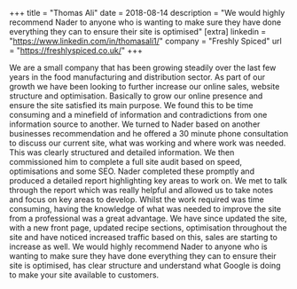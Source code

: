 +++
title = "Thomas Ali"
date = 2018-08-14
description = "We would highly recommend Nader to anyone who is wanting to make sure they have done everything they can to ensure their site is optimised"
[extra]
linkedin = "https://www.linkedin.com/in/thomasali1/"
company = "Freshly Spiced"
url = "https://freshlyspiced.co.uk/"
+++

We are a small company that has been growing steadily over the last few years in the food manufacturing and 
distribution sector. As part of our growth we have been looking to further increase our online sales, website structure 
and optimisation. Basically to grow our online presence and ensure the site satisfied its main purpose. We found this 
to be time consuming and a minefield of information and contradictions from one information source to another. We 
turned to Nader based on another businesses recommendation and he offered a 30 minute phone consultation to discuss our 
current site, what was working and where work was needed. This was clearly structured and detailed information. We then 
commissioned him to complete a full site audit based on speed, optimisations and some SEO. Nader completed these 
promptly and produced a detailed report highlighting key areas to work on. We met to talk through the report which was 
really helpful and allowed us to take notes and focus on key areas to develop. Whilst the work required was time 
consuming, having the knowledge of what was needed to improve the site from a professional was a great advantage. We 
have since updated the site, with a new front page, updated recipe sections, optimisation throughout the site and have 
noticed increased traffic based on this, sales are starting to increase as well. We would highly recommend Nader to 
anyone who is wanting to make sure they have done everything they can to ensure their site is optimised, has clear 
structure and understand what Google is doing to make your site available to customers. 
